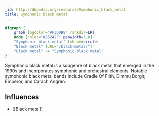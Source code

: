 ```yaml
---
_id: http://dbpedia.org/resource/Symphonic_black_metal
title: Symphonic black metal
---
```


```dot
digraph {
	graph [bgcolor="#F3DDB8" rankdir=LR]
	node [color="#26242F" penwidth=3.0]
	"Symphonic black metal" [shape=circle]
	"Black metal" [URL="/black-metal/"]
	"Black metal" -> "Symphonic black metal"
}
```

Symphonic black metal is a subgenre of black metal that emerged in the 1990s and incorporates symphonic and orchestral elements. Notable symphonic black metal bands include Cradle Of Filth, Dimmu Borgir, Emperor, and Carach Angren.

## Influences
- [[Black metal]]
